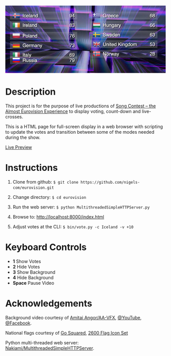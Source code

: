 ![Eurovision](eurovision.jpg)

# Description

This project is for the purpose of live productions of 
[Song Contest – the Almost Eurovision Experience](http://www.songcontest-musical.com/)
to display voting, count-down and live-crosses.

This is a HTML page for full-screen display in a web browser with
scripting to update the votes and transition between some of the modes
needed during the show.

[Live Preview](https://cdn.rawgit.com/nigels-com/eurovision/master/index.html)

# Instructions

1. Clone from github: `$ git clone https://github.com/nigels-com/eurovision.git`

2. Change directory: `$ cd eurovision`

3. Run the web server: `$ python MultithreadedSimpleHTTPServer.py`

4. Browse to: [http://localhost:8000/index.html](http://localhost:8000/index.html)

5. Adjust votes at the CLI: `$ bin/vote.py -c Iceland -v +10`

# Keyboard Controls

  - **1** Show Votes
  - **2** Hide Votes
  - **3** Show Background
  - **4** Hide Background
  - **Space** Pause Video

# Acknowledgements

Background video courtesy of [Amitai Angor/AA-VFX](http://director-editor.coi.co.il/), 
[@YouTube](https://www.youtube.com/watch?v=ZGUsPUrOB0E),
[@Facebook](https://www.facebook.com/AAvfx).

National flags courtesy of [Go Squared](https://www.gosquared.com),
[2600 Flag Icon Set](https://www.gosquared.com/resources/flag-icons/)

Python multi-threaded web server: [Nakiami/MultithreadedSimpleHTTPServer](https://github.com/Nakiami/MultithreadedSimpleHTTPServer).

